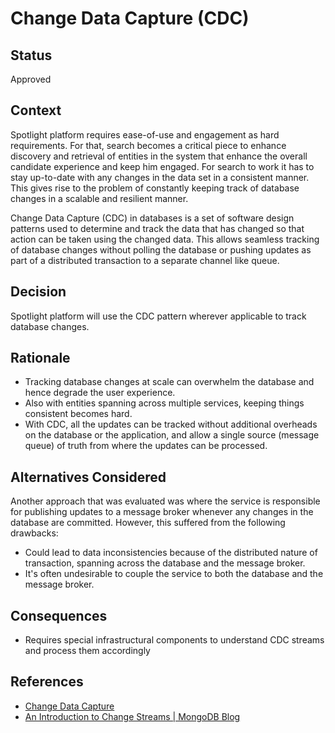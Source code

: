 # Change Data Capture (CDC)

## Status
Approved

## Context
Spotlight platform requires ease-of-use and engagement as hard requirements. For that, search becomes a critical piece to enhance discovery and retrieval of entities in the system that enhance the overall candidate experience and keep him engaged.
For search to work it has to stay up-to-date with any changes in the data set in a consistent manner. This gives rise to the problem of constantly keeping track of database changes in a scalable and resilient manner.

Change Data Capture (CDC) in databases is a set of software design patterns used to determine and track the data that has changed so that action can be taken using the changed data. This allows seamless tracking of database changes without polling the database or pushing updates as part of a distributed transaction to a separate channel like queue.

## Decision 
Spotlight platform will use the CDC pattern wherever applicable to track database changes.

## Rationale
- Tracking database changes at scale can overwhelm the database and hence degrade the user experience.
- Also with entities spanning across multiple services, keeping things consistent becomes hard.
- With CDC, all the updates can be tracked without additional overheads on the database or the application, and allow a single source (message queue) of truth from where the updates can be processed.

## Alternatives Considered
Another approach that was evaluated was where the service is responsible for publishing updates to a message broker whenever any changes in the database are committed. However, this suffered from the following drawbacks:
- Could lead to data inconsistencies because of the distributed nature of transaction, spanning across the database and the message broker.
- It's often undesirable to couple the service to both the database and the message broker.

## Consequences
- Requires special infrastructural components to understand CDC streams and process them accordingly

## References
- [Change Data Capture](https://en.wikipedia.org/wiki/Change_data_capture)
- [An Introduction to Change Streams | MongoDB Blog](https://www.mongodb.com/blog/post/an-introduction-to-change-streams)